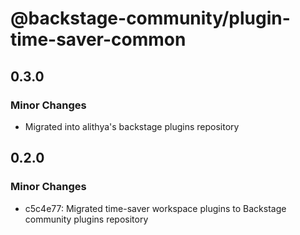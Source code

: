 # @backstage-community/plugin-time-saver-common

## 0.3.0

### Minor Changes

- Migrated into alithya's backstage plugins repository

## 0.2.0

### Minor Changes

- c5c4e77: Migrated time-saver workspace plugins to Backstage community plugins repository
